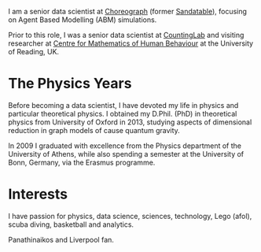I am a senior data scientist at [Choreograph](https://www.choreograph.com/) (former [Sandatable](https://www.sandtable.com)), focusing on Agent Based Modelling (ABM) simulations.

Prior to this role, I was a senior data scientist at [CountingLab](https://www.countinglabs.co.uk/) and visiting researcher at [Centre for Mathematics of Human Behaviour](https://www.reading.ac.uk/cmohb/) at the University of Reading, UK.

# The Physics Years
Before becoming a data scientist, I have devoted my life in physics and particular theoretical physics. I obtained my D.Phil. (PhD) in theoretical physics from University of Oxford in 2013, studying aspects of dimensional reduction in graph models of cause quantum gravity.

In 2009 I graduated with excellence from the Physics department of the University of Athens, while also spending a semester at the University of Bonn, Germany, via the Erasmus programme.

# Interests
I have passion for physics, data science, sciences, technology, Lego (afol), scuba diving, basketball and analytics.

Panathinaikos and Liverpool fan.
